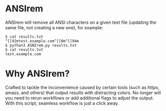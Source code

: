 # ANSIrem

ANSIrem will remove all ANSI characters on a given text file (updating the same file, not creating a new one), for example:

````none
$ cat results.txt
^[[92mtest.example.com^[[0m^[[94m
$ python3 ASNIrem.py results.txt
$ cat results.txt
test.example.com
````

# Why ANSIrem?

Crafted to tackle the inconvenience caused by certain tools (such as httpx, amass, and others) that output results with distracting colors. No longer will you need to rerun workflows or add additional flags to adjust the output. With this script, seamless workflow is just a click away.
